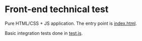 # Front-end technical test

Pure HTML/CSS + JS application. The entry point is [index.html](index.html).

Basic integration tests done in [test.js](test.js).

